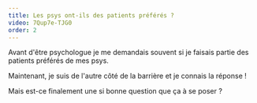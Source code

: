 ```yaml
---
title: Les psys ont-ils des patients préférés ?
video: 7Qup7e-TJG0
order: 2
---
```

Avant d'être psychologue je me demandais souvent si je faisais partie des patients préférés de mes psys.

Maintenant, je suis de l'autre côté de la barrière et je connais la réponse ! 

Mais est-ce finalement une si bonne question que ça à se poser ?